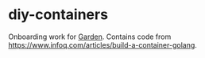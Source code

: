 # diy-containers

Onboarding work for [Garden](https://github.com/cloudfoundry/garden-runc-release).
Contains code from https://www.infoq.com/articles/build-a-container-golang.
